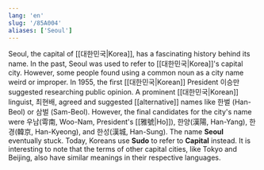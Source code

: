 ```yaml
---
lang: 'en'
slug: '/85A004'
aliases: ['Seoul']
---
```


Seoul, the capital of [[대한민국|Korea]], has a fascinating history behind its name. In the past, Seoul was used to refer to [[대한민국|Korea]]'s capital city. However, some people found using a common noun as a city name weird or improper. In 1955, the first [[대한민국|Korean]] President 이승만 suggested researching public opinion. A prominent [[대한민국|Korean]] linguist, 최현배, agreed and suggested [[alternative]] names like 한벌 (Han-Beol) or 삼벌 (Sam-Beol). However, the final candidates for the city's name were 우남(雩南, Woo-Nam, President's [[雅號|Ho]]), 한양(漢陽, Han-Yang), 한경(韓京, Han-Kyeong), and 한성(漢城, Han-Sung). The name **Seoul** eventually stuck. Today, Koreans use **Sudo** to refer to **Capital** instead. It is interesting to note that the terms of other capital cities, like Tokyo and Beijing, also have similar meanings in their respective languages.
